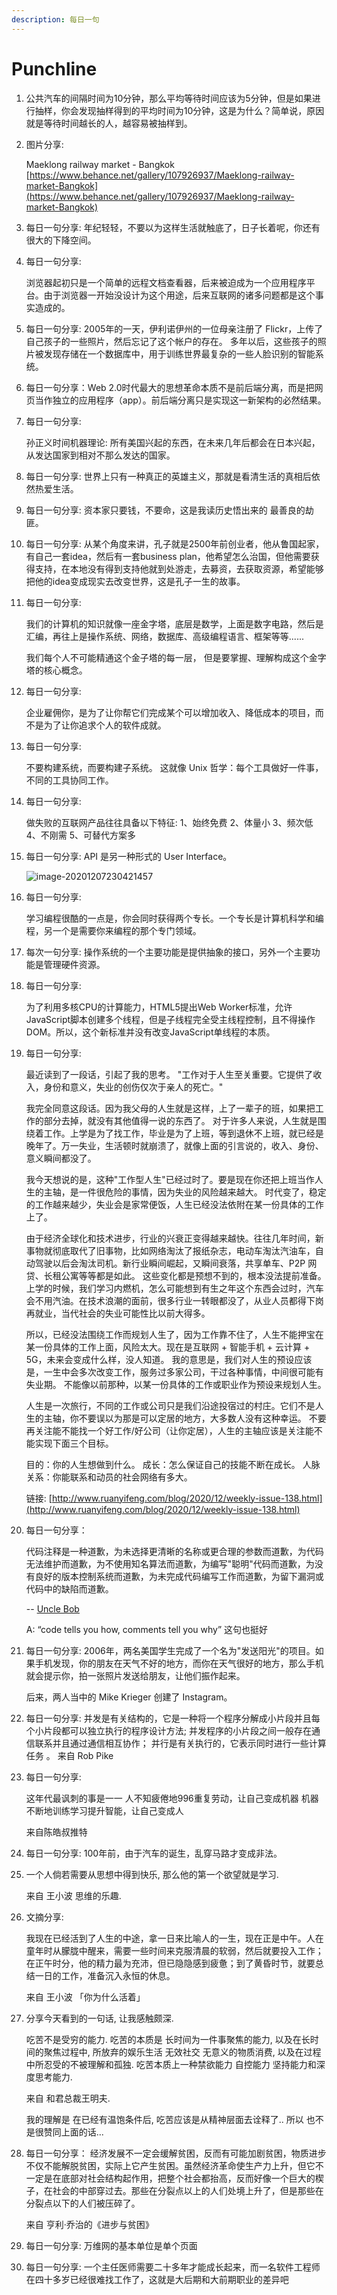 ```yaml
---
description: 每日一句
---
```


# Punchline

1. 公共汽车的间隔时间为10分钟，那么平均等待时间应该为5分钟，但是如果进行抽样，你会发现抽样得到的平均时间为10分钟，这是为什么？简单说，原因就是等待时间越长的人，越容易被抽样到。
2. 图片分享:

   Maeklong railway market - Bangkok [https://www.behance.net/gallery/107926937/Maeklong-railway-market-Bangkok](https://www.behance.net/gallery/107926937/Maeklong-railway-market-Bangkok)

3. 每日一句分享: 年纪轻轻，不要以为这样生活就触底了，日子长着呢，你还有很大的下降空间。
4. 每日一句分享:

   浏览器起初只是一个简单的远程文档查看器，后来被迫成为一个应用程序平台。由于浏览器一开始没设计为这个用途，后来互联网的诸多问题都是这个事实造成的。

5. 每日一句分享: 2005年的一天，伊利诺伊州的一位母亲注册了 Flickr，上传了自己孩子的一些照片，然后忘记了这个帐户的存在。 多年以后，这些孩子的照片被发现存储在一个数据库中，用于训练世界最复杂的一些人脸识别的智能系统。
6. 每日一句分享：Web 2.0时代最大的思想革命本质不是前后端分离，而是把网页当作独立的应用程序（app）。前后端分离只是实现这一新架构的必然结果。
7. 每日一句分享:

   孙正义时间机器理论: 所有美国兴起的东西，在未来几年后都会在日本兴起，从发达国家到相对不那么发达的国家。

8. 每日一句分享: 世界上只有一种真正的英雄主义，那就是看清生活的真相后依然热爱生活。
9. 每日一句分享: 资本家只要钱，不要命，这是我读历史悟出来的 最善良的劫匪。
10. 每日一句分享: 从某个角度来讲，孔子就是2500年前创业者，他从鲁国起家，有自己一套idea，然后有一套business plan，他希望怎么治国，但他需要获得支持，在本地没有得到支持他就到处游走，去募资，去获取资源，希望能够把他的idea变成现实去改变世界，这是孔子一生的故事。
11. 每日一句分享:

    我们的计算机的知识就像一座金字塔，底层是数学，上面是数字电路，然后是汇编，再往上是操作系统、网络，数据库、高级编程语言、框架等等......

    我们每个人不可能精通这个金子塔的每一层， 但是要掌握、理解构成这个金字塔的核心概念。

12. 每日一句分享:

    企业雇佣你，是为了让你帮它们完成某个可以增加收入、降低成本的项目，而不是为了让你追求个人的软件成就。

13. 每日一句分享:

    不要构建系统，而要构建子系统。 这就像 Unix 哲学：每个工具做好一件事，不同的工具协同工作。

14. 每日一句分享:

    做失败的互联网产品往往具备以下特征: 1、始终免费 2、体量小 3、频次低 4、不刚需 5、可替代方案多

15. 每日一句分享: API 是另一种形式的 User Interface。

    ![image-20201207230421457](../.gitbook/assets/image-20201207230421457%20%281%29.png)

16. 每日一句分享:

    学习编程很酷的一点是，你会同时获得两个专长。一个专长是计算机科学和编程，另一个是需要你来编程的那个专门领域。

17. 每次一句分享: 操作系统的一个主要功能是提供抽象的接口，另外一个主要功能是管理硬件资源。
18. 每日一句分享:

    为了利用多核CPU的计算能力，HTML5提出Web Worker标准，允许JavaScript脚本创建多个线程，但是子线程完全受主线程控制，且不得操作DOM。所以，这个新标准并没有改变JavaScript单线程的本质。

19. 每日一句分享:

    最近读到了一段话，引起了我的思考。 "工作对于人生至关重要。它提供了收入，身份和意义，失业的创伤仅次于亲人的死亡。"

    我完全同意这段话。因为我父母的人生就是这样，上了一辈子的班，如果把工作的部分去掉，就没有其他值得一说的东西了。 对于许多人来说，人生就是围绕着工作。上学是为了找工作，毕业是为了上班，等到退休不上班，就已经是晚年了。万一失业，生活顿时就崩溃了，就像上面的引言说的，收入、身份、意义瞬间都没了。

    我今天想说的是，这种"工作型人生"已经过时了。要是现在你还把上班当作人生的主轴，是一件很危险的事情，因为失业的风险越来越大。 时代变了，稳定的工作越来越少，失业会是家常便饭，人生已经没法依附在某一份具体的工作上了。

    由于经济全球化和技术进步，行业的兴衰正变得越来越快。往往几年时间，新事物就彻底取代了旧事物，比如网络淘汰了报纸杂志，电动车淘汰汽油车，自动驾驶以后会淘汰司机。新行业瞬间崛起，又瞬间衰落，共享单车、P2P 网贷、长租公寓等等都是如此。 这些变化都是预想不到的，根本没法提前准备。上学的时候，我们学习内燃机，怎么可能想到有生之年这个东西会过时，汽车会不用汽油。在技术浪潮的面前，很多行业一转眼都没了，从业人员都得下岗再就业，当代社会的失业可能性比以前大得多。

    所以，已经没法围绕工作而规划人生了，因为工作靠不住了，人生不能押宝在某一份具体的工作上面，风险太大。现在是互联网 + 智能手机 + 云计算 + 5G，未来会变成什么样，没人知道。 我的意思是，我们对人生的预设应该是，一生中会多次改变工作，服务过多家公司，干过各种事情，中间很可能有失业期。 不能像以前那种，以某一份具体的工作或职业作为预设来规划人生。

    人生是一次旅行，不同的工作或公司只是我们沿途投宿过的村庄。它们不是人生的主轴，你不要误以为那是可以定居的地方，大多数人没有这种幸运。 不要再关注能不能找一个好工作/好公司（让你定居），人生的主轴应该是关注能不能实现下面三个目标。

    目的：你的人生想做到什么。 成长：怎么保证自己的技能不断在成长。 人脉关系：你能联系和动员的社会网络有多大。

    链接: [http://www.ruanyifeng.com/blog/2020/12/weekly-issue-138.html](http://www.ruanyifeng.com/blog/2020/12/weekly-issue-138.html)

20. 每日一句分享：

    代码注释是一种道歉，为未选择更清晰的名称或更合理的参数而道歉，为代码无法维护而道歉，为不使用知名算法而道歉，为编写"聪明"代码而道歉，为没有良好的版本控制系统而道歉，为未完成代码编写工作而道歉，为留下漏洞或代码中的缺陷而道歉。

    -- [Uncle Bob](https://critter.blog/2020/09/15/dont-comment-your-code-refactor-it/)

    A: “code tells you how, comments tell you why” 这句也挺好

21. 每日一句分享: 2006年，两名美国学生完成了一个名为"发送阳光"的项目。如果手机发现，你的朋友在天气不好的地方，而你在天气很好的地方，那么手机就会提示你，拍一张照片发送给朋友，让他们振作起来。

    后来，两人当中的 Mike Krieger 创建了 Instagram。

22. 每日一句分享: 并发是有关结构的，它是一种将一个程序分解成小片段并且每个小片段都可以独立执行的程序设计方法; 并发程序的小片段之间一般存在通信联系并且通过通信相互协作；  并行是有关执行的，它表示同时进行一些计算任务 。 来自 Rob Pike
23. 每日一句分享:

    这年代最讽刺的事是一一 人不知疲倦地996重复劳动，让自己变成机器 机器不断地训练学习提升智能，让自己变成人

    来自陈皓叔推特

24. 每日一句分享:  100年前，由于汽车的诞生，乱穿马路才变成非法。
25. 一个人倘若需要从思想中得到快乐, 那么他的第一个欲望就是学习.

    来自 王小波 思维的乐趣.

26. 文摘分享:

    我现在已经活到了人生的中途，拿一日来比喻人的一生，现在正是中午。人在童年时从朦胧中醒来，需要一些时间来克服清晨的软弱，然后就要投入工作；在正午时分，他的精力最为充沛，但已隐隐感到疲惫；到了黄昏时节，就要总结一日的工作，准备沉入永恒的休息。

    来自 王小波 「你为什么活着」

27. 分享今天看到的一句话, 让我感触颇深.

    吃苦不是受穷的能力. 吃苦的本质是 长时间为一件事聚焦的能力, 以及在长时间的聚焦过程中, 所放弃的娱乐生活 无效社交 无意义的物质消费, 以及在过程中所忍受的不被理解和孤独. 吃苦本质上一种禁欲能力 自控能力 坚持能力和深度思考能力.

    来自 和君总裁王明夫.

    我的理解是 在已经有温饱条件后, 吃苦应该是从精神层面去诠释了.. 所以 也不是很赞同上面的话...

28. 每日一句分享： 经济发展不一定会缓解贫困，反而有可能加剧贫困，物质进步不仅不能解脱贫困，实际上它产生贫困。虽然经济革命使生产力上升，但它不一定是在底部对社会结构起作用，把整个社会都抬高，反而好像一个巨大的楔子，在社会的中部穿过去。那些在分裂点以上的人们处境上升了，但是那些在分裂点以下的人们被压碎了。

    来自 亨利·乔治的《进步与贫困》

29. 每日一句分享: 万维网的基本单位是单个页面
30. 每日一句分享: 一个主任医师需要二十多年才能成长起来，而一名软件工程师在四十多岁已经很难找工作了，这就是大后期和大前期职业的差异吧

